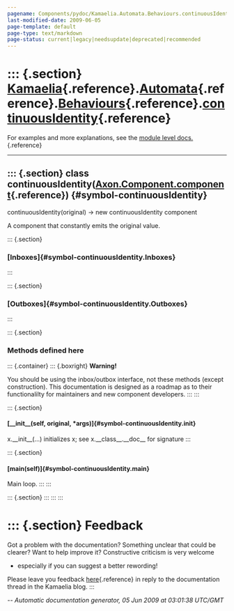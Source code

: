 ```yaml
---
pagename: Components/pydoc/Kamaelia.Automata.Behaviours.continuousIdentity
last-modified-date: 2009-06-05
page-template: default
page-type: text/markdown
page-status: current|legacy|needsupdate|deprecated|recommended
---
```

::: {.section}
[Kamaelia](/Components/pydoc/Kamaelia.html){.reference}.[Automata](/Components/pydoc/Kamaelia.Automata.html){.reference}.[Behaviours](/Components/pydoc/Kamaelia.Automata.Behaviours.html){.reference}.[continuousIdentity](/Components/pydoc/Kamaelia.Automata.Behaviours.continuousIdentity.html){.reference}
===============================================================================================================================================================================================================================================================================================================

For examples and more explanations, see the [module level
docs.](/Components/pydoc/Kamaelia.Automata.Behaviours.html){.reference}

------------------------------------------------------------------------

::: {.section}
class continuousIdentity([Axon.Component.component](/Docs/Axon/Axon.Component.component.html){.reference}) {#symbol-continuousIdentity}
----------------------------------------------------------------------------------------------------------

continuousIdentity(original) -\> new continuousIdentity component

A component that constantly emits the original value.

::: {.section}
### [Inboxes]{#symbol-continuousIdentity.Inboxes}
:::

::: {.section}
### [Outboxes]{#symbol-continuousIdentity.Outboxes}
:::

::: {.section}
### Methods defined here

::: {.container}
::: {.boxright}
**Warning!**

You should be using the inbox/outbox interface, not these methods
(except construction). This documentation is designed as a roadmap as to
their functionalilty for maintainers and new component developers.
:::
:::

::: {.section}
#### [\_\_init\_\_(self, original, \*args)]{#symbol-continuousIdentity.__init__}

x.\_\_init\_\_(\...) initializes x; see x.\_\_class\_\_.\_\_doc\_\_ for
signature
:::

::: {.section}
#### [main(self)]{#symbol-continuousIdentity.main}

Main loop.
:::
:::

::: {.section}
:::
:::
:::

::: {.section}
Feedback
========

Got a problem with the documentation? Something unclear that could be
clearer? Want to help improve it? Constructive criticism is very welcome
- especially if you can suggest a better rewording!

Please leave you feedback
[here](../../../cgi-bin/blog/blog.cgi?rm=viewpost&nodeid=1142023701){.reference}
in reply to the documentation thread in the Kamaelia blog.
:::

*\-- Automatic documentation generator, 05 Jun 2009 at 03:01:38 UTC/GMT*
